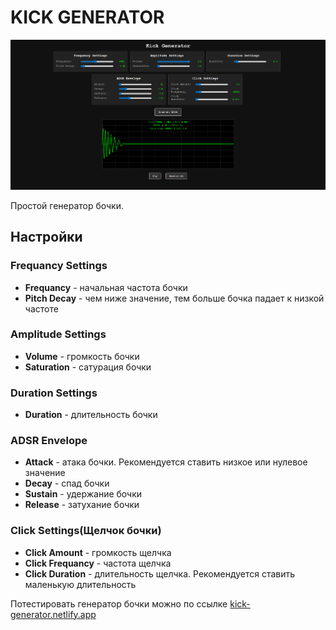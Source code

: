 # KICK GENERATOR

![kick generator](kick_generator.png)

Простой генератор бочки.

## Настройки

### Frequancy Settings

- **Frequancy** - начальная частота бочки
- **Pitch Decay** - чем ниже значение, тем больше бочка падает к низкой частоте

### Amplitude Settings

- **Volume** - громкость бочки
- **Saturation** - сатурация бочки

### Duration Settings

- **Duration** - длительность бочки

### ADSR Envelope

- **Attack** - атака бочки. Рекомендуется ставить низкое или нулевое значение
- **Decay** - спад бочки
- **Sustain** - удержание бочки
- **Release** - затухание бочки

### Click Settings(Щелчок бочки)

- **Click Amount** - громкость щелчка
- **Click Frequancy** - частота щелчка
- **Click Duration** - длительность щелчка. Рекомендуется ставить маленькую длительность

Потестировать генератор бочки можно по ссылке [kick-generator.netlify.app](kick-generator.netlify.app)
